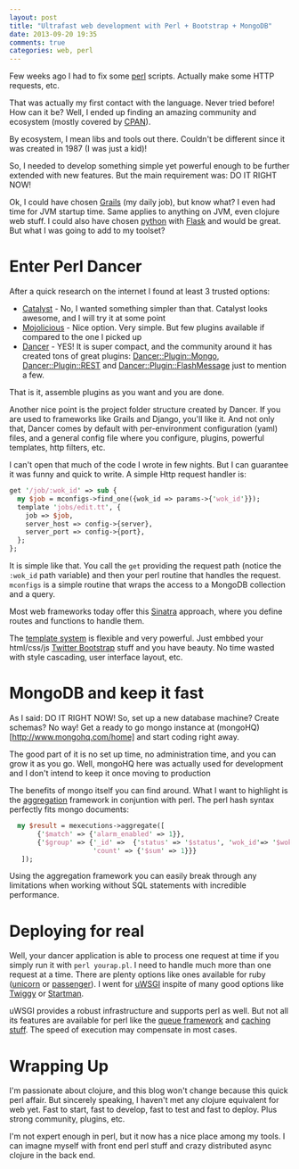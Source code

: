 ```yaml
---
layout: post
title: "Ultrafast web development with Perl + Bootstrap + MongoDB"
date: 2013-09-20 19:35
comments: true
categories: web, perl
---
```


Few weeks ago I had to fix some [perl](http://www.perl.org) scripts. Actually make some HTTP requests, etc. 

That was actually my first contact with the language. Never tried before! How can it be? Well, I ended up finding an amazing community and ecosystem (mostly covered by [CPAN](http://www.perl.org/cpan.html)).

By ecosystem, I mean libs and tools out there. Couldn't be different since it was created in 1987 (I was just a kid)!

So, I needed to develop something simple yet powerful enough to be further extended with new features. But the main requirement was: DO IT RIGHT NOW!

Ok, I could have chosen [Grails](http://www.grails.org) (my daily job), but know what? I even had time for JVM startup time. Same applies to anything on JVM, even clojure web stuff. I could also have chosen [python](http://python.org/) with [Flask](http://flask.pocoo.org/) and would be great. But what I was going to add to my toolset?

Enter Perl Dancer
=================

After a quick research on the internet I found at least 3 trusted options:

-  [Catalyst](http://www.catalystframework.org/) - No, I wanted something simpler than that. Catalyst looks awesome, and I will try it at some point
-  [Mojolicious](http://mojolicio.us/) - Nice option. Very simple. But few plugins available if compared to the one I picked up
-  [Dancer](http://perldancer.org) - YES! It is super compact, and the community around it has created tons of great plugins: [Dancer::Plugin::Mongo](http://search.cpan.org/~ajct/Dancer-Plugin-Mongo-0.03/lib/Dancer/Plugin/Mongo.pm), [Dancer::Plugin::REST](http://search.cpan.org/~sukria/Dancer-Plugin-REST-0.07/lib/Dancer/Plugin/REST.pm) and [Dancer::Plugin::FlashMessage](http://search.cpan.org/~dams/Dancer-Plugin-FlashMessage-0.314/lib/Dancer/Plugin/FlashMessage.pm) just to mention a few.

That is it, assemble plugins as you want and you are done.

Another nice point is the project folder structure created by Dancer. If you are used to frameworks like Grails and Django, you'll like it. And not only that, Dancer comes by default with per-environment configuration (yaml) files, and a general config file where you configure, plugins, powerful templates, http filters, etc.

I can't open that much of the code I wrote in few nights. But I can guarantee it was funny and quick to write. A simple Http request handler is:

``` perl
get '/job/:wok_id' => sub {
  my $job = mconfigs->find_one({wok_id => params->{'wok_id'}});
  template 'jobs/edit.tt', {
    job => $job,
    server_host => config->{server},
    server_port => config->{port},
  };
};
```

It is simple like that. You call the `get` providing the request path (notice the `:wok_id` path variable) and then your perl routine that handles the request. `mconfigs` is a simple routine that wraps the access to a MongoDB collection and a query.

Most web frameworks today offer this [Sinatra](http://www.sinatrarb.com/) approach, where you define routes and functions to handle them.

The [template system](http://www.template-toolkit.org/index.html) is flexible and very powerful. Just embbed your html/css/js [Twitter Bootstrap](http://getbootstrap.com) stuff and you have beauty. No time wasted with style cascading, user interface layout, etc.

MongoDB and keep it fast
========================

As I said: DO IT RIGHT NOW! So, set up a new database machine? Create schemas? No way! Get a ready to go mongo instance at (mongoHQ)[http://www.mongohq.com/home] and start coding right away. 

The good part of it is no set up time, no administration time, and you can grow it as you go. Well, mongoHQ here was actually used for development and I don't intend to keep it once moving to production

The benefits of mongo itself you can find around. What I want to highlight is the [aggregation](http://docs.mongodb.org/manual/aggregation/) framework in conjuntion with perl. The perl hash syntax perfectly fits mongo documents:

``` perl
  my $result = mexecutions->aggregate([
       {'$match' => {'alarm_enabled' => 1}},
       {'$group' => {'_id' =>  {'status' => '$status', 'wok_id'=> '$wok_id'},
                     'count' => {'$sum' => 1}}}
   ]);
```

Using the aggregation framework you can easily break through any limitations when working without SQL statements with incredible performance.

Deploying for real
==================

Well, your dancer application is able to process one request at time if you simply run it with `perl yourap.pl`. I need to handle much more than one request at a time. There are plenty options like ones available for ruby ([unicorn](http://rubygems.org/gems/unicorn) or [passenger](https://www.phusionpassenger.com/)). I went for [uWSGI](http://uwsgi-docs.readthedocs.org/en/latest/index.html) inspite of many good options like [Twiggy](http://search.cpan.org/~miyagawa/Twiggy-0.1023/lib/Twiggy.pm) or [Startman](http://search.cpan.org/~miyagawa/Starman-0.1000/lib/Starman.pm).

uWSGI provides a robust infrastructure and supports perl as well. But not all its features are available for perl like the [queue framework](http://uwsgi-docs.readthedocs.org/en/latest/Queue.html) and [caching stuff](http://uwsgi-docs.readthedocs.org/en/latest/WebCaching.html). The speed of execution may compensate in most cases.

Wrapping Up
===========

I'm passionate about clojure, and this blog won't change because this quick perl affair. But sincerely speaking, I haven't met any clojure equivalent for web yet. Fast to start, fast to develop, fast to test and fast to deploy. Plus strong community, plugins, etc.

I'm not expert enough in perl, but it now has a nice place among my tools. I can imagne myself with front end perl stuff and crazy distributed async clojure in the back end.


